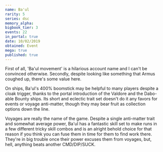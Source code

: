 ```yaml
---
name: Ba'ul
rarity: 5
series: dsc
memory_alpha:
bigbook_tier: 3
events: 22
in_portal: true
date: 10/02/2019
obtained: Event
mega: true
published: true
---
```


First of all, 'Ba'ul movement' is a hilarious account name and I can't be convinced otherwise. Secondly, despite looking like something that Armus coughed up, there's some value here.

On ships, Ba'ul's 400% boomstick may be helpful to many players despite a cloak trigger, thanks to the portal introduction of the Valdore and the Dabo-able Bounty ships. Its short and eclectic trait set doesn't do it any favors for events or voyage anti-matter, though they may bear fruit as collection options down the line.

Voyages are really the name of the game. Despite a single anti-matter trait and somewhat average power, Ba'ul has a fantastic skill set to make runs in a few different tricky skill combos and is an alright behold choice for that reason if you think you can fuse them in time for them to find work there. They're in big trouble once their power excuses them from voyages, but, hell, anything beats another CMD/DIP/SUCK.
